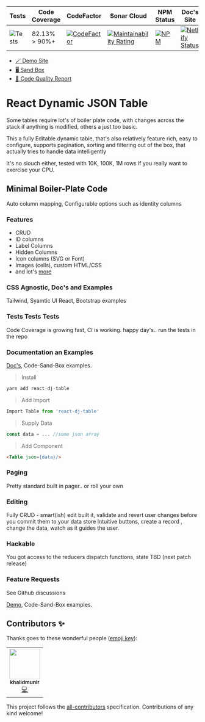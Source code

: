 | Tests                                                                         | Code Coverage | CodeFactor                                                                                                                                                                            | Sonar Cloud                                                                                                                                                                                                         | NPM Status                                                                                           | Doc's Site                                                                                                                                                          |
| ----------------------------------------------------------------------------- | ------------- | ------------------------------------------------------------------------------------------------------------------------------------------------------------------------------------- | ------------------------------------------------------------------------------------------------------------------------------------------------------------------------------------------------------------------- | ---------------------------------------------------------------------------------------------------- | ------------------------------------------------------------------------------------------------------------------------------------------------------------------- |
| ![Tests](https://github.com/github/docs/actions/workflows/test.yml/badge.svg) | 82.13% > 90%+ | [![CodeFactor](https://www.codefactor.io/repository/github/sajrashid/react-dynamic-json-table/badge)](https://www.codefactor.io/repository/github/sajrashid/react-dynamic-json-table) | [![Maintainability Rating](https://sonarcloud.io/api/project_badges/measure?project=sajrashid_React-Dynamic-Json-Table&metric=sqale_rating)](https://sonarcloud.io/dashboard?id=sajrashid_React-Dynamic-Json-Table) | [![NPM](https://nodei.co/npm/react-dj-table.png?compact=true)](https://nodei.co/npm/react-dj-table/) | [![Netlify Status](https://api.netlify.com/api/v1/badges/ad1de4da-ad86-4c8f-a533-732539d451a7/deploy-status)](https://app.netlify.com/sites/react-dj-table/deploys) |

* [🪄 Demo Site](https://react-dj-table.netlify.app/)
* [🖥️ Sand Box](https://codesandbox.io/s/full-example-sematic-ui-editable-pageable-sortable-ylvfg)
* [📝 Code Quality Report](https://sonarcloud.io/summary/new_code?id=sajrashid_React-Dynamic-Json-Table)

# React Dynamic JSON Table
Some tables require lot's of boiler plate code, with changes across the stack if anything is modified, others a just too basic.

This a fully Editable dynamic table, that's also relatively feature rich, easy to configure, supports pagination, sorting and filtering out of the box, that actually tries to handle data intelligently

It's no slouch either, tested with 10K, 100K, 1M rows if you really want to exercise your CPU.

## Minimal Boiler-Plate Code
Auto column mapping, Configurable options such as identity columns

### Features
* CRUD
* ID columns
* Label Columns
* Hidden Columns
* Icon columns (SVG or Font)
* Images (cells), custom HTML/CSS
* and lot's [more](https://react-dj-table.netlify.app/)

### CSS Agnostic, Doc's and Examples
Tailwind, Syamtic UI React, Bootstrap examples

### Tests Tests Tests
Code Coverage is growing fast, CI is working. happy day's.. run the tests in the repo

### Documentation an Examples
[Doc's](https://react-dj-table.netlify.app/), Code-Sand-Box examples.


>Install
 ```js
yarn add react-dj-table
```
>Add Import
 ```js
Import Table from 'react-dj-table'
```
>Supply Data
 ```js
const data = ... //some json array
```
>Add Component
 ```html
<Table json={data}/>
```
### Paging
Pretty standard built in pager.. or roll your own

### Editing
Fully CRUD - smart(ish) edit built it, validate and revert user changes before you commit them to your data store
Intuitive buttons, create a record , change the data, watch as it guides the user.

### Hackable
You got access to the reducers dispatch functions, state TBD (next patch release)
### Feature Requests
See Github discussions

[Demo](https://react-dj-table.netlify.app/), Code-Sand-Box examples.

## Contributors ✨

Thanks goes to these wonderful people ([emoji key](https://allcontributors.org/docs/en/emoji-key)):

<!-- ALL-CONTRIBUTORS-LIST:START - Do not remove or modify this section -->
<!-- prettier-ignore-start -->
<!-- markdownlint-disable -->
<table>
  <tr>
    <td align="center"><a href="https://github.com/khalidmunir"><img src="https://avatars.githubusercontent.com/u/16494491?v=4?s=80" width="80px;" alt=""/><br /><sub><b>khalidmunir</b></sub></a><br /><a href="https://github.com/SajRashid/React-Dynamic-Json-Table/commits?author=khalidmunir" title="Code">💻</a></td>
  </tr>
</table>

<!-- markdownlint-restore -->
<!-- prettier-ignore-end -->

<!-- ALL-CONTRIBUTORS-LIST:END -->

This project follows the [all-contributors](https://github.com/all-contributors/all-contributors) specification. Contributions of any kind welcome!

